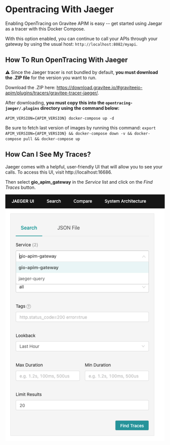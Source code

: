 # Opentracing With Jaeger

Enabling OpenTracing on Gravitee APIM is easy -- get started using Jaegar as a tracer with this Docker Compose. 

With this option enabled, you can continue to call your APIs through your gateway by using the usual host: `http://localhost:8082/myapi`.

## How To Run OpenTracing With Jaeger

⚠️ Since the Jaeger tracer is not bundled by default, **you must download the .ZIP file** for the version you want to run.

Download the .ZIP here: https://download.gravitee.io/#graviteeio-apim/plugins/tracers/gravitee-tracer-jaeger/. 

After downloading, **you must copy this into the `opentracing-jaeger/.plugins` directory using the command below:** 

`APIM_VERSION={APIM_VERSION} docker-compose up -d ` 

Be sure to fetch last version of images by running this command: 
`export APIM_VERSION={APIM_VERSION} && docker-compose down -v && docker-compose pull && docker-compose up`

## How Can I See My Traces? 

Jaeger comes with a helpful, user-friendly UI that will allow you to see your calls. To access this UI, visit http://localhost:16686.

Then select **gio_apim_gateway** in the _Service_ list and click on the _Find Traces_ button.

![Search from in Jaeger UI](assets/jaeger_search.png)
